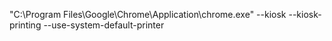 "C:\Program Files\Google\Chrome\Application\chrome.exe" --kiosk --kiosk-printing --use-system-default-printer
